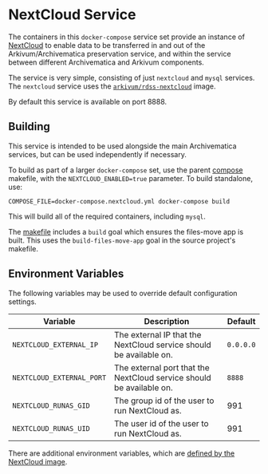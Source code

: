 NextCloud Service
==================

The containers in this `docker-compose` service set provide an instance of [NextCloud](https://nextcloud.com/) to enable data to be transferred in and out of the Arkivum/Archivematica preservation service, and within the service between different Archivematica and Arkivum components.

The service is very simple, consisting of just `nextcloud` and `mysql` services. The `nextcloud` service uses the [`arkivum/rdss-nextcloud`](https://github.com/JiscRDSS/rdss-arkivum-nextcloud) image.

By default this service is available on port 8888.

Building
---------

This service is intended to be used alongside the main Archivematica services, but can be used independently if necessary.

To build as part of a larger `docker-compose` set, use the parent [compose](compose) makefile, with the `NEXTCLOUD_ENABLED=true` parameter. To build standalone, use:

	COMPOSE_FILE=docker-compose.nextcloud.yml docker-compose build

This will build all of the required containers, including `mysql`.

The [makefile](Makefile) includes a `build` goal which ensures the files-move app is built. This uses the `build-files-move-app` goal in the source project's makefile.

Environment Variables
-----------------------

The following variables may be used to override default configuration settings.

| Variable | Description | Default |
|---|---|---|
| `NEXTCLOUD_EXTERNAL_IP` | The external IP that the NextCloud service should be available on. | `0.0.0.0` |
| `NEXTCLOUD_EXTERNAL_PORT` | The external port that the NextCloud service should be available on. | `8888` |
| `NEXTCLOUD_RUNAS_GID` | The group id of the user to run NextCloud as. | 991 |
| `NEXTCLOUD_RUNAS_UID` | The user id of the user to run NextCloud as. | 991 |

There are additional environment variables, which are [defined by the NextCloud image](https://github.com/JiscRDSS/rdss-arkivum-nextcloud).
